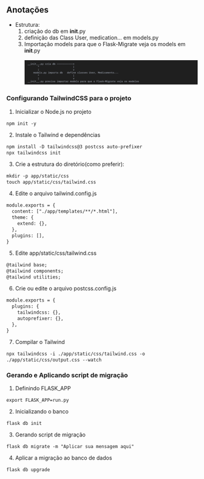 ## Anotações

- Estrutura:
  1. criação do db em **init**.py
  2. definição das Class User, medication... em models.py
  3. Importação models para que o Flask-Migrate veja os models em **init**.py
     <br/><br/>
     ![](./diary_assets/definition_class_User_and_import_models_FlaskMigrate.png)

### Configurando TailwindCSS para o projeto

1. Inicializar o Node.js no projeto

```
npm init -y
```

2. Instale o Tailwind e dependências

```
npm install -D tailwindcss@3 postcss auto-prefixer
npx tailwindcss init
```

3. Crie a estrutura do diretório(como preferir):

```
mkdir -p app/static/css
touch app/static/css/tailwind.css
```

4. Edite o arquivo tailwind.config.js

```
module.exports = {
  content: ["./app/templates/**/*.html"],
  theme: {
    extend: {},
  },
  plugins: [],
}
```

5. Edite app/static/css/tailwind.css

```
@tailwind base;
@tailwind components;
@tailwind utilities;
```

6. Crie ou edite o arquivo postcss.config.js

```
module.exports = {
  plugins: {
    tailwindcss: {},
    autoprefixer: {},
  },
}
```

7. Compilar o Tailwind

```
npx tailwindcss -i ./app/static/css/tailwind.css -o ./app/static/css/output.css --watch
```

### Gerando e Aplicando script de migração

1. Definindo FLASK_APP

```
export FLASK_APP=run.py
```

2. Inicializando o banco

```
flask db init
```

3. Gerando script de migração

```
flask db migrate -m "Aplicar sua mensagem aqui"
```

4. Aplicar a migração ao banco de dados

```
flask db upgrade
```
